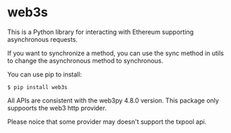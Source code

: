 # web3s
This is a Python library for interacting with Ethereum supporting asynchronous requests.

If you want to synchronize a method, you can use the sync method in utils to change the asynchronous method to synchronous.

You can use pip to install:
```shell
$ pip install web3s
```

All APIs are consistent with the web3py 4.8.0 version.
This package only suppoorts the web3 http provider.

Please noice that some provider may doesn't support the txpool api.

